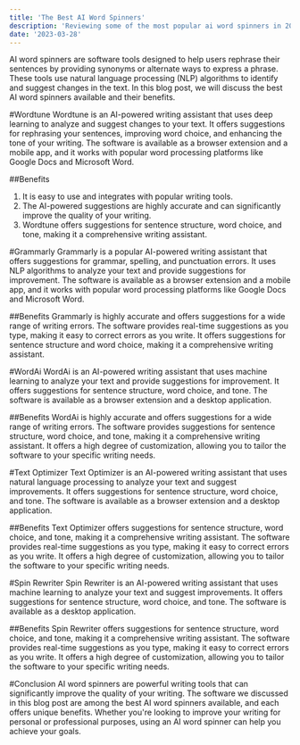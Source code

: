 ```yaml
---
title: 'The Best AI Word Spinners'
description: 'Reviewing some of the most popular ai word spinners in 2023.'
date: '2023-03-28'
---
```


AI word spinners are software tools designed to help users rephrase their sentences by providing synonyms or alternate ways to express a phrase. These tools use natural language processing (NLP) algorithms to identify and suggest changes in the text. In this blog post, we will discuss the best AI word spinners available and their benefits.

#Wordtune
Wordtune is an AI-powered writing assistant that uses deep learning to analyze and suggest changes to your text. It offers suggestions for rephrasing your sentences, improving word choice, and enhancing the tone of your writing. The software is available as a browser extension and a mobile app, and it works with popular word processing platforms like Google Docs and Microsoft Word.

##Benefits
1. It is easy to use and integrates with popular writing tools.
2. The AI-powered suggestions are highly accurate and can significantly improve the quality of your writing.
3. Wordtune offers suggestions for sentence structure, word choice, and tone, making it a comprehensive writing assistant.

#Grammarly
Grammarly is a popular AI-powered writing assistant that offers suggestions for grammar, spelling, and punctuation errors. It uses NLP algorithms to analyze your text and provide suggestions for improvement. The software is available as a browser extension and a mobile app, and it works with popular word processing platforms like Google Docs and Microsoft Word.

##Benefits
Grammarly is highly accurate and offers suggestions for a wide range of writing errors. The software provides real-time suggestions as you type, making it easy to correct errors as you write. It offers suggestions for sentence structure and word choice, making it a comprehensive writing assistant.

#WordAi
WordAi is an AI-powered writing assistant that uses machine learning to analyze your text and provide suggestions for improvement. It offers suggestions for sentence structure, word choice, and tone. The software is available as a browser extension and a desktop application.

##Benefits
WordAi is highly accurate and offers suggestions for a wide range of writing errors.
The software provides suggestions for sentence structure, word choice, and tone, making it a comprehensive writing assistant. It offers a high degree of customization, allowing you to tailor the software to your specific writing needs.

#Text Optimizer
Text Optimizer is an AI-powered writing assistant that uses natural language processing to analyze your text and suggest improvements. It offers suggestions for sentence structure, word choice, and tone. The software is available as a browser extension and a desktop application.

##Benefits
Text Optimizer offers suggestions for sentence structure, word choice, and tone, making it a comprehensive writing assistant. The software provides real-time suggestions as you type, making it easy to correct errors as you write.
It offers a high degree of customization, allowing you to tailor the software to your specific writing needs.

#Spin Rewriter
Spin Rewriter is an AI-powered writing assistant that uses machine learning to analyze your text and suggest improvements. It offers suggestions for sentence structure, word choice, and tone. The software is available as a desktop application.

##Benefits
Spin Rewriter offers suggestions for sentence structure, word choice, and tone, making it a comprehensive writing assistant. The software provides real-time suggestions as you type, making it easy to correct errors as you write. It offers a high degree of customization, allowing you to tailor the software to your specific writing needs.

#Conclusion
AI word spinners are powerful writing tools that can significantly improve the quality of your writing. The software we discussed in this blog post are among the best AI word spinners available, and each offers unique benefits. Whether you're looking to improve your writing for personal or professional purposes, using an AI word spinner can help you achieve your goals.
